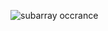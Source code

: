 ![subarray occrance](https://github.com/user-attachments/assets/3746346c-7c64-4862-8f30-e337a373b635)
